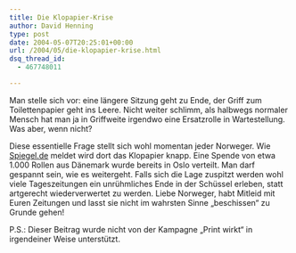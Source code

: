 ```yaml
---
title: Die Klopapier-Krise
author: David Henning
type: post
date: 2004-05-07T20:25:01+00:00
url: /2004/05/die-klopapier-krise.html
dsq_thread_id:
  - 467748011

---
```

Man stelle sich vor: eine längere Sitzung geht zu Ende, der Griff zum Toilettenpapier geht ins Leere. Nicht weiter schlimm, als halbwegs normaler Mensch hat man ja in Griffweite irgendwo eine Ersatzrolle in Wartestellung. Was aber, wenn nicht?
  
Diese essentielle Frage stellt sich wohl momentan jeder Norweger. Wie [Spiegel.de][1] meldet wird dort das Klopapier knapp. Eine Spende von etwa 1.000 Rollen aus Dänemark wurde bereits in Oslo verteilt. Man darf gespannt sein, wie es weitergeht. Falls sich die Lage zuspitzt werden wohl viele Tageszeitungen ein unrühmliches Ende in der Schüssel erleben, statt artgerecht wiederverwertet zu werden. Liebe Norweger, habt Mitleid mit Euren Zeitungen und lasst sie nicht im wahrsten Sinne &#8222;beschissen&#8220; zu Grunde gehen!

P.S.: Dieser Beitrag wurde nicht von der Kampagne &#8222;Print wirkt&#8220; in irgendeiner Weise unterstützt.

 [1]: http://www.spiegel.de/panorama/0,1518,298848,00.html